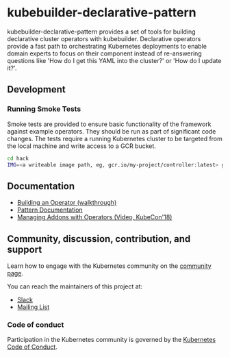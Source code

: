 # kubebuilder-declarative-pattern

kubebuilder-declarative-pattern provides a set of tools for building declarative cluster operators with kubebuilder. Declarative operators provide a fast path to orchestrating Kubernetes deployments to enable domain experts to focus on their component instead of re-answering questions like 'How do I get this YAML into the cluster?' or 'How do I update it?'.

## Development

### Running Smoke Tests

Smoke tests are provided to ensure basic functionality of the framework against example operators. They should be run as part of significant code changes. The tests require a running Kubernetes cluster to be targeted from the local machine and write access to a GCR bucket.

```bash
cd hack
IMG=<a writeable image path, eg, gcr.io/my-project/controller:latest> go run smoketest.go
```

## Documentation

- [Building an Operator (walkthrough)](./docs/addon/walkthrough/README.md)
- [Pattern Documentation](https://godoc.org/sigs.k8s.io/kubebuilder-declarative-pattern/pkg/patterns)
- [Managing Addons with Operators (Video, KubeCon'18)](https://www.youtube.com/watch?v=LPejvfBR5_w)

## Community, discussion, contribution, and support

Learn how to engage with the Kubernetes community on the [community page](http://kubernetes.io/community/).

You can reach the maintainers of this project at:

- [Slack](http://slack.k8s.io/)
- [Mailing List](https://groups.google.com/forum/#!forum/kubernetes-dev)

### Code of conduct

Participation in the Kubernetes community is governed by the [Kubernetes Code of Conduct](code-of-conduct.md).

[owners]: https://git.k8s.io/community/contributors/guide/owners.md
[Creative Commons 4.0]: https://git.k8s.io/website/LICENSE
